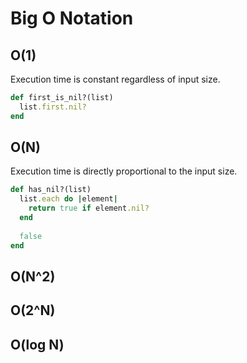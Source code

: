 # Big O Notation

## O(1)

Execution time is constant regardless of input size.

```ruby
def first_is_nil?(list)
  list.first.nil?
end
```

## O(N)

Execution time is directly proportional to the input size.

```ruby
def has_nil?(list)
  list.each do |element|
    return true if element.nil?
  end
  
  false
end
```

## O(N^2)

## O(2^N)

## O(log N)
